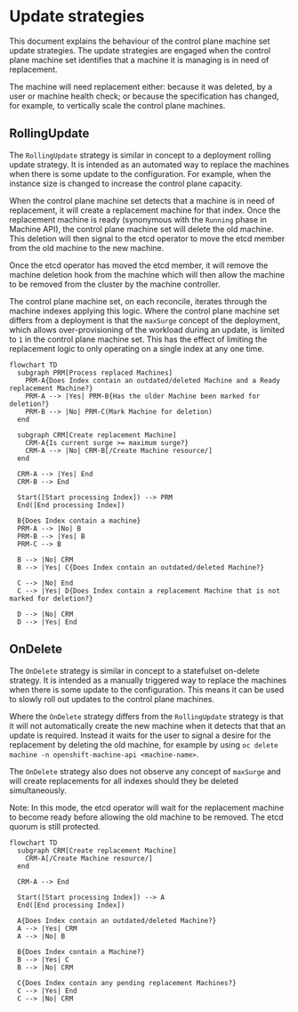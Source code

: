 # Update strategies

This document explains the behaviour of the control plane machine set update strategies.
The update strategies are engaged when the control plane machine set identifies that a machine it is managing is in
need of replacement.

The machine will need replacement either: because it was deleted, by a user or machine health check; or because the
specification has changed, for example, to vertically scale the control plane machines.

## RollingUpdate

The `RollingUpdate` strategy is similar in concept to a deployment rolling update strategy. It is intended as an
automated way to replace the machines when there is some update to the configuration. For example, when the instance
size is changed to increase the control plane capacity.

When the control plane machine set detects that a machine is in need of replacement, it will create a replacement
machine for that index.
Once the replacement machine is ready (synonymous with the `Running` phase in Machine API), the control plane machine
set will delete the old machine.
This deletion will then signal to the etcd operator to move the etcd member from the old machine to the new machine.

Once the etcd operator has moved the etcd member, it will remove the machine deletion hook from the machine which will
then allow the machine to be removed from the cluster by the machine controller.

The control plane machine set, on each reconcile, iterates through the machine indexes applying this logic.
Where the control plane machine set differs from a deployment is that the `maxSurge` concept of the deployment, which
allows over-provisioning of the workload during an update, is limited to `1` in the control plane machine set.
This has the effect of limiting the replacement logic to only operating on a single index at any one time.

```mermaid
flowchart TD
  subgraph PRM[Process replaced Machines]
    PRM-A{Does Index contain an outdated/deleted Machine and a Ready replacement Machine?}
    PRM-A --> |Yes| PRM-B{Has the older Machine been marked for deletion?}
    PRM-B --> |No| PRM-C(Mark Machine for deletion)
  end

  subgraph CRM[Create replacement Machine]
    CRM-A{Is current surge >= maximum surge?}
    CRM-A --> |No| CRM-B[/Create Machine resource/]
  end

  CRM-A --> |Yes| End
  CRM-B --> End

  Start([Start processing Index]) --> PRM
  End([End processing Index])

  B{Does Index contain a machine}
  PRM-A --> |No| B
  PRM-B --> |Yes| B
  PRM-C --> B

  B --> |No| CRM
  B --> |Yes| C{Does Index contain an outdated/deleted Machine?}

  C --> |No| End
  C --> |Yes| D{Does Index contain a replacement Machine that is not marked for deletion?}

  D --> |No| CRM
  D --> |Yes| End
```

## OnDelete

The `OnDelete` strategy is similar in concept to a statefulset on-delete strategy. It is intended as a manually
triggered way to replace the machines when there is some update to the configuration.
This means it can be used to slowly roll out updates to the control plane machines.

Where the `OnDelete` strategy differs from the `RollingUpdate` strategy is that it will not automatically create
the new machine when it detects that that an update is required.
Instead it waits for the user to signal a desire for the replacement by deleting the old machine, for example by using
`oc delete machine -n openshift-machine-api <machine-name>`.

The `OnDelete` strategy also does not observe any concept of `maxSurge` and will create replacements for all indexes
should they be deleted simultaneously.

Note: In this mode, the etcd operator will wait for the replacement machine to become ready before allowing the old
machine to be removed. The etcd quorum is still protected.

```mermaid
flowchart TD
  subgraph CRM[Create replacement Machine]
    CRM-A[/Create Machine resource/]
  end

  CRM-A --> End

  Start([Start processing Index]) --> A
  End([End processing Index])

  A{Does Index contain an outdated/deleted Machine?}
  A --> |Yes| CRM
  A --> |No| B

  B{Does Index contain a Machine?}
  B --> |Yes| C
  B --> |No| CRM

  C{Does Index contain any pending replacement Machines?}
  C --> |Yes| End
  C --> |No| CRM
```

